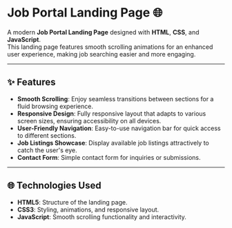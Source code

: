 # Job Portal Landing Page 🌐

A modern **Job Portal Landing Page** designed with **HTML**, **CSS**, and **JavaScript**.  
This landing page features smooth scrolling animations for an enhanced user experience, making job searching easier and more engaging.

---

## ✨ Features

- **Smooth Scrolling**: Enjoy seamless transitions between sections for a fluid browsing experience.
- **Responsive Design**: Fully responsive layout that adapts to various screen sizes, ensuring accessibility on all devices.
- **User-Friendly Navigation**: Easy-to-use navigation bar for quick access to different sections.
- **Job Listings Showcase**: Display available job listings attractively to catch the user's eye.
- **Contact Form**: Simple contact form for inquiries or submissions.

---

## 🌐 Technologies Used

- **HTML5**: Structure of the landing page.
- **CSS3**: Styling, animations, and responsive layout.
- **JavaScript**: Smooth scrolling functionality and interactivity.
